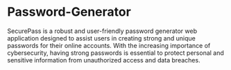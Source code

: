 # Password-Generator
SecurePass is a robust and user-friendly password generator web application designed to assist users in creating strong and unique passwords for their online accounts. With the increasing importance of cybersecurity, having strong passwords is essential to protect personal and sensitive information from unauthorized access and data breaches.

